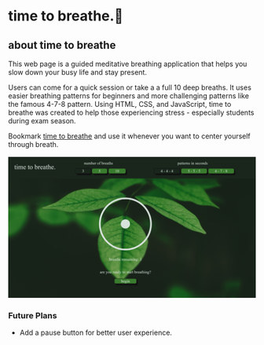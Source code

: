 # time to breathe.:leaves:


## about time to breathe

This web page is a guided meditative breathing application that helps you slow down your busy life and stay present.

Users can come for a quick session or take a a full 10 deep breaths. It uses easier breathing patterns for beginners and more challenging patterns like the famous 4-7-8 pattern. Using HTML, CSS, and JavaScript, time to breathe was created to help those experiencing stress - especially students during exam season. <br>

Bookmark [time to breathe](https://sebmendoza.github.io/timeToBreathe/) and use it whenever you want to center yourself through breath.<br><br>
![Homepage](homepage.png)

### Future Plans
 - Add a pause button for better user experience.
